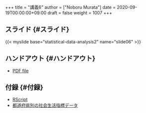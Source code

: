 +++
title = "講義6"
author = ["Noboru Murata"]
date = 2020-09-19T00:00:00+09:00
draft = false
weight = 1007
+++

## スライド {#スライド}

{{< myslide base="statistical-data-analysis2" name="slide06" >}}


## ハンドアウト {#ハンドアウト}

-   [PDF file](https://noboru-murata.github.io/statistical-data-analysis2/pdfs/slide06.pdf)


## 付録 {#付録}

-   [RScript](https://noboru-murata.github.io/statistical-data-analysis2/code/slide06.R)
-   [都道府県別の社会生活指標データ](https://noboru-murata.github.io/statistical-data-analysis2/data/japan%5Fsocial.csv)